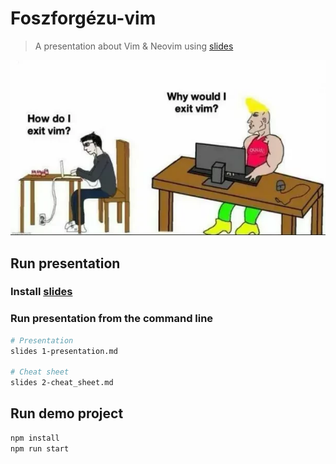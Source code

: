 # Foszforgézu-vim

> A presentation about Vim & Neovim using [slides](https://github.com/maaslalani/slides)

![Image](img.png 'Why would I exit Vim?')

## Run presentation

### Install [slides](https://github.com/maaslalani/slides)

### Run presentation from the command line

```bash
# Presentation
slides 1-presentation.md

# Cheat sheet
slides 2-cheat_sheet.md
```

## Run demo project

```bash
npm install
npm run start
```
